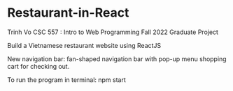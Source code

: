 # Restaurant-in-React

Trinh Vo
CSC 557 : Intro to Web Programming
Fall 2022
Graduate Project

Build a Vietnamese restaurant website using ReactJS

New navigation bar: fan-shaped navigation bar with pop-up menu shopping cart for checking out.

To run the program in terminal:
npm start
